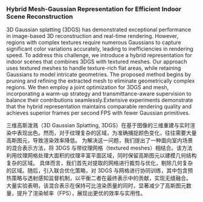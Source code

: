 ### Hybrid Mesh-Gaussian Representation for Efficient Indoor Scene Reconstruction

3D Gaussian splatting (3DGS) has demonstrated exceptional performance in image-based 3D reconstruction and real-time rendering. However, regions with complex textures require numerous Gaussians to capture significant color variations accurately, leading to inefficiencies in rendering speed. To address this challenge, we introduce a hybrid representation for indoor scenes that combines 3DGS with textured meshes. Our approach uses textured meshes to handle texture-rich flat areas, while retaining Gaussians to model intricate geometries. The proposed method begins by pruning and refining the extracted mesh to eliminate geometrically complex regions. We then employ a joint optimization for 3DGS and mesh, incorporating a warm-up strategy and transmittance-aware supervision to balance their contributions seamlessly.Extensive experiments demonstrate that the hybrid representation maintains comparable rendering quality and achieves superior frames per second FPS with fewer Gaussian primitives.

三维高斯泼溅（3D Gaussian Splatting, 3DGS）在基于图像的三维重建与实时渲染中表现出色。然而，对于纹理复杂的区域，为准确捕捉颜色变化，往往需要大量高斯图元，导致渲染效率降低。
为解决这一问题，我们提出了一种面向室内场景的混合表示方法，将 3DGS 与带纹理网格（textured meshes）相结合。该方法利用纹理网格处理大面积的纹理丰富平面区域，同时保留高斯图元以建模几何结构复杂的区域。
具体而言，我们首先对提取的网格进行裁剪与优化，剔除几何复杂的区域。随后，引入联合优化策略，对 3DGS 与网格进行协同训练，其中包含预热策略与透射感知监督机制，以平衡二者在最终表示中的贡献，实现无缝融合。
大量实验表明，该混合表示在保持可比渲染质量的同时，显著减少了高斯图元数量，提升了渲染帧率（FPS），展现出更优的效率与实用性。

